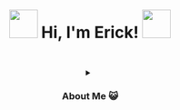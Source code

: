 
<h1> <p align="center"> <img src="https://media.giphy.com/media/oASEJVd5lkgMBMDCcl/giphy.gif" width="50"> Hi, I'm Erick! <img src="https://media.giphy.com/media/oASEJVd5lkgMBMDCcl/giphy.gif" width="50"> </p> </h1>
<br>
<details> 
      <summary align="center"><h3><p align="center"> About Me 😺</p> </h3></summary>
       <p> - 🌮 I am from Mexico </p>
       <p> - 💻 Studying Comptuter System Engineering at ITESM</p>
       <p> - 🌱 I’m currently learning JavaScript and React</p>
       <p> - 🎮 I enjoy play videogames </p>
   </br>
   <hr>
   <details>
     <summary align="center">Languajes  <img src="https://media.giphy.com/media/V5bKTyV5kt3snXvVVj/giphy.gif" width="50"> </summary>
      <p align="center">
     <img style="margin: 10px" src="https://profilinator.rishav.dev/skills-assets/python-original.svg" alt="Python" height="45"/>  
     <img style="margin: 10px" src="https://profilinator.rishav.dev/skills-assets/javascript-original.svg" alt="JavaScript" height="45"/>
     <img style="margin: 10px" src="https://profilinator.rishav.dev/skills-assets/java-original-wordmark.svg" alt="Java" height="45"/>  
     <img style="margin: 10px" src="https://profilinator.rishav.dev/skills-assets/csharp-original.svg" alt="C#" height="45"/>  
     </p>
   </details>
   <hr>
   <details>
   <summary align="center"> Contact me <img src="https://media.giphy.com/media/X8yP0AgGK0GQZaVXz9/giphy.gif" width="50"> </summary>
   <p align="center">
   <a href="https://www.linkedin.com/in/erick-alfonso-montan-lopez-692949218"><img src="https://img.icons8.com/bubbles/50/000000/linkedin.png" alt="LinkedIn" height="55"/></a>
   <a href="https://www.facebook.com/zonyyrave.maidenas"><img src="https://img.icons8.com/bubbles/50/000000/facebook-new.png" alt="Facebook"  height="55"/></a>
   <a href="https://www.instagram.com/monttiiy/"><img src="https://img.icons8.com/bubbles/50/000000/instagram.png" alt="Instagram" height="55" /></a>
   </p>
   </details>
</details>



